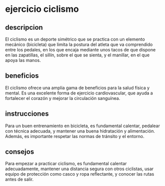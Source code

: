 # ejercicio ciclismo

## descripcion 
El ciclismo es un deporte simétrico que se practica con un elemento mecánico (bicicleta) que limita la postura del atleta que va comprendido entre los pedales, en los que encaja mediante unos tacos de que dispone en las zapatillas, el sillín, sobre el que se sienta, y el manillar, en el que apoya las manos.

## beneficios 
El ciclismo ofrece una amplia gama de beneficios para la salud física y mental. Es una excelente forma de ejercicio cardiovascular, que ayuda a fortalecer el corazón y mejorar la circulación sanguínea.

## instrucciones
Para un buen entrenamiento en bicicleta, es fundamental calentar, pedalear con técnica adecuada, y mantener una buena hidratación y alimentación. Además, es importante respetar las normas de tránsito y el entorno.

## consejos
Para empezar a practicar ciclismo, es fundamental calentar adecuadamente, mantener una distancia segura con otros ciclistas, usar equipo de protección como casco y ropa reflectante, y conocer las rutas antes de salir.
